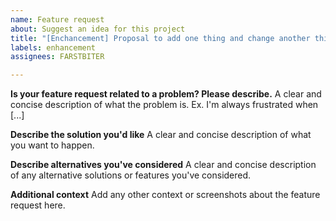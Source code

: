 ```yaml
---
name: Feature request
about: Suggest an idea for this project
title: "[Enchancement] Proposal to add one thing and change another thing"
labels: enhancement
assignees: FARSTBITER

---
```


**Is your feature request related to a problem? Please describe.**
A clear and concise description of what the problem is. Ex. I'm always frustrated when [...]

**Describe the solution you'd like**
A clear and concise description of what you want to happen.

**Describe alternatives you've considered**
A clear and concise description of any alternative solutions or features you've considered.

**Additional context**
Add any other context or screenshots about the feature request here.
